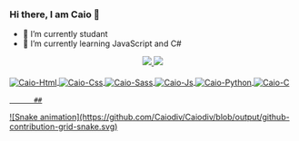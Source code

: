  ### Hi there, I am Caio 👋

- 🔭 I’m currently studant
- 🌱 I’m currently learning JavaScript and C#

<div align="center">
  <a href="https://github.com/Caiodiv">
  <img height="180em" src="https://github-readme-stats.vercel.app/api?username=Caiodiv&show_icons=true&theme=tokyonight&include_all_commits=true&count_private=true"/>
  <img height="180em" src="https://github-readme-stats.vercel.app/api/top-langs/?username=Caiodiv&layout=compact&langs_count=7&theme=tokyonight"/>
</div>

<div style="display: inline_block"><br>
            <img align="center" alt="Caio-Html" height="30" width="40" src="https://cdn.jsdelivr.net/gh/devicons/devicon/icons/html5/html5-original-wordmark.svg" />
            <img align="center" alt="Caio-Css" height="30" width="40" src="https://cdn.jsdelivr.net/gh/devicons/devicon/icons/css3/css3-original-wordmark.svg" />
            <img align="center" alt="Caio-Sass" height="30" width="40" src="https://cdn.jsdelivr.net/gh/devicons/devicon/icons/sass/sass-original.svg" />
            <img align="center" alt="Caio-Js" height="30" width="40" src="https://cdn.jsdelivr.net/gh/devicons/devicon/icons/javascript/javascript-original.svg" />
           <img align="center" alt="Caio-Python" height="30" width="40" src="https://cdn.jsdelivr.net/gh/devicons/devicon/icons/python/python-original-wordmark.svg" />
            <img align="center" alt="Caio-C" height="30" width="40" src="https://cdn.jsdelivr.net/gh/devicons/devicon/icons/c/c-plain.svg" />
</div>
  
          ##
  
<div>
 ![Snake animation](https://github.com/Caiodiv/Caiodiv/blob/output/github-contribution-grid-snake.svg)
</div>
